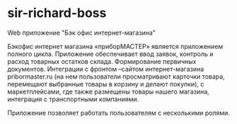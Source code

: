 # sir-richard-boss
Web приложение "Бэк офис интернет-магазина"

Бэкофис интернет магазина «приборМАСТЕР» является приложением полного цикла.  Приложение обеспечивает ввод заявок, контроль и расход товарных остатков склада. 
Формирование первичных документов. Интеграции с фронтом –сайтом интернет-магазина pribormaster.ru (на нем пользователи просматривают карточки товара, перемещают выбранные товары в корзину и делают покупки), с маркетплейсами, где также размещены товары нашего магазина, интеграция с транспортными компаниями.

Приложение позволяет работать пользователям с несколькими ролями.
